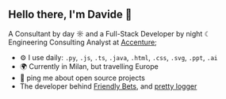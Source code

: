 ## Hello there, I'm Davide 👋
A Consultant by day ☼ and a Full-Stack Developer by night ☾ <br/>
Engineering Consulting Analyst at [Accenture](https://www.accenture.com); <br/>

- ⚙️ I use daily: `.py`, `.js`, `.ts`, `.java`, `.html`, `.css`, `.svg`, `.ppt`, `.ai`
- 🌍 Currently in Milan, but travelling Europe
- 💬 ping me about open source projects
- The developer behind [Friendly Bets](https://Friendly-Bets.com), and [pretty logger](https://pypi.org/project/kayer-pretty-logger/1.2.1/)
